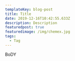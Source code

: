 ```yaml
---
templateKey: blog-post
title: Title
date: 2019-12-16T10:42:55.633Z
description: Description
featuredpost: true
featuredimage: /img/chemex.jpg
tags:
  - Tag
---
```

BoDY
